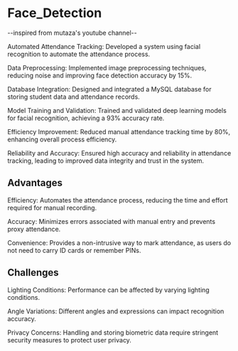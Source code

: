 # Face_Detection

--inspired from mutaza's youtube channel--

Automated Attendance Tracking: Developed a system using facial recognition to automate the attendance process.

Data Preprocessing: Implemented image preprocessing techniques, reducing noise and improving face detection accuracy by 15%.

Database Integration: Designed and integrated a MySQL database for storing student data and attendance records.

Model Training and Validation: Trained and validated deep learning models for facial recognition, achieving a 93% accuracy rate.

Efficiency Improvement: Reduced manual attendance tracking time by 80%, enhancing overall process efficiency.

Reliability and Accuracy: Ensured high accuracy and reliability in attendance tracking, leading to improved data integrity and trust in the system.

Advantages
-----------

Efficiency: Automates the attendance process, reducing the time and effort required for manual recording.

Accuracy: Minimizes errors associated with manual entry and prevents proxy attendance.

Convenience: Provides a non-intrusive way to mark attendance, as users do not need to carry ID cards or remember PINs.

Challenges
----------

Lighting Conditions: Performance can be affected by varying lighting conditions.

Angle Variations: Different angles and expressions can impact recognition accuracy.

Privacy Concerns: Handling and storing biometric data require stringent security measures to protect user privacy.
